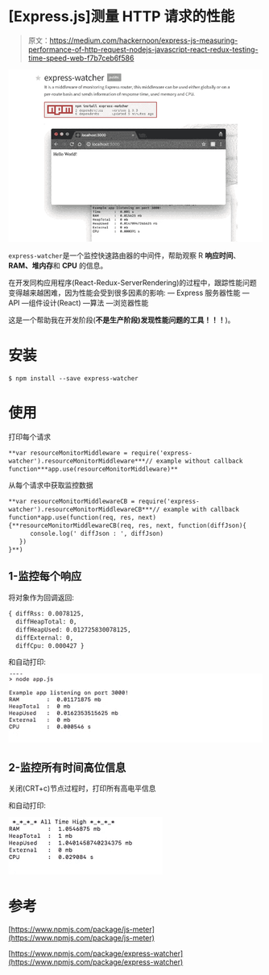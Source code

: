 # [Express.js]测量 HTTP 请求的性能

> 原文：<https://medium.com/hackernoon/express-js-measuring-performance-of-http-request-nodejs-javascript-react-redux-testing-time-speed-web-f7b7ceb6f586>

![](img/30f8c9f22f60cb8191548031eee0f7c6.png)

`express-watcher`是一个监控快速路由器的中间件，帮助观察 R **响应时间**、 **RAM、堆内存**和 **CPU** 的信息。

在开发同构应用程序(React-Redux-ServerRendering)的过程中，跟踪性能问题变得越来越困难，因为性能会受到很多因素的影响:
— Express 服务器性能
— API
—组件设计(React)
—算法
—浏览器性能

这是一个帮助我在开发阶段(**不是生产阶段)发现性能问题的工具！！！**)。

# 安装

```
$ npm install --save express-watcher
```

# 使用

打印每个请求

```
**var resourceMonitorMiddleware = require('express-watcher').resourceMonitorMiddleware***// example without callback function***app.use(resourceMonitorMiddleware)**
```

从每个请求中获取监控数据

```
**var resourceMonitorMiddlewareCB = require('express-watcher').resourceMonitorMiddlewareCB***// example with callback function*app.use(function(req, res, next){**resourceMonitorMiddlewareCB(req, res, next, function(diffJson){
      console.log(' diffJson : ', diffJson)
   })
}**)
```

## 1-监控每个响应

将对象作为回调返回:

```
{ diffRss: 0.0078125,
  diffHeapTotal: 0,
  diffHeapUsed: 0.012725830078125,
  diffExternal: 0,
  diffCpu: 0.000427 }
```

和自动打印:

![](img/607ccb0e5da97085a16cd28b4b364220.png)

## 2-监控所有时间高位信息

关闭(CRT+c)节点过程时，打印所有高电平信息

和自动打印:

![](img/dbaa6eefc25988b062ea4c5f9b25584f.png)

# 参考

[https://www.npmjs.com/package/js-meter](https://www.npmjs.com/package/js-meter)

[https://www.npmjs.com/package/express-watcher](https://www.npmjs.com/package/express-watcher)